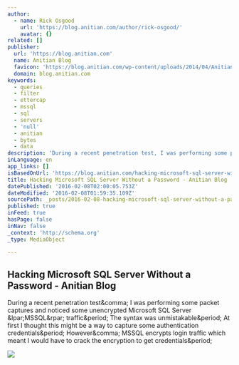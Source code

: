 ```yaml
---
author:
  - name: Rick Osgood
    url: 'https://blog.anitian.com/author/rick-osgood/'
    avatar: {}
related: []
publisher:
  url: 'https://blog.anitian.com'
  name: Anitian Blog
  favicon: 'https://blog.anitian.com/wp-content/uploads/2014/04/Anitian-Favicon1.png'
  domain: blog.anitian.com
keywords:
  - queries
  - filter
  - ettercap
  - mssql
  - sql
  - servers
  - 'null'
  - anitian
  - bytes
  - data
description: 'During a recent penetration test, I was performing some packet captures and noticed some unencrypted Microsoft SQL Server (MSSQL) traffic. The syntax was unmistakable. At first I thought this might be a way to capture some authentication credentials. However, MSSQL encrypts login traffic which meant I would have to crack the encryption to get credentials.'
inLanguage: en
app_links: []
isBasedOnUrl: 'https://blog.anitian.com/hacking-microsoft-sql-server-without-a-password/'
title: Hacking Microsoft SQL Server Without a Password - Anitian Blog
datePublished: '2016-02-08T02:00:05.753Z'
dateModified: '2016-02-08T01:59:35.109Z'
sourcePath: _posts/2016-02-08-hacking-microsoft-sql-server-without-a-password-anitian-bl.md
published: true
inFeed: true
hasPage: false
inNav: false
_context: 'http://schema.org'
_type: MediaObject

---
```

<article style=""><h1>Hacking Microsoft SQL Server Without a Password - Anitian Blog</h1><p>During a recent penetration test&amp;comma; I was performing some packet captures and noticed some unencrypted Microsoft SQL Server &amp;lpar;MSSQL&amp;rpar; traffic&amp;period; The syntax was unmistakable&amp;period; At first I thought this might be a way to capture some authentication credentials&amp;period; However&amp;comma; MSSQL encrypts login traffic which meant I would have to crack the encryption to get credentials&amp;period;</p><img src="https://blog.anitian.com/wp-content/uploads/2016/02/sqlhack3.png" /></article>